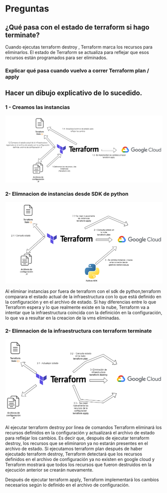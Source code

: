 # Preguntas

## ¿Qué pasa con el estado de terraform si hago terminate?

Cuando ejecutas terraform destroy , Terraform marca los recursos para eliminarlos. El estado de Terraform se actualiza para reflejar que esos recursos están programados para ser eliminados.

### Explicar qué pasa cuando vuelvo a correr Terraform plan / apply

## Hacer un dibujo explicativo de lo sucedido.

### 1 - Creamos las instancias
![alt text](image.png)

### 2- Elimnacion de instancias desde SDK de python 

![alt text](image-1.png)

Al eliminar instancias por fuera de terraform con el sdk de python,terraform comparara el estado actual de la infraestructura con lo que está definido en la configuración y en el archivo de estado. Si hay diferencias entre lo que Terraform espera y lo que realmente existe en la nube, Terraform va a intentar que la infraestructura coincida con la definición en la configuración, lo que va a resultar en la creacion de la vms eliminadas.


### 2- Elimnacion de la infraestructura con terraform terminate 

![alt text](image-2.png)

Al ejecutar terraform destroy por linea de comandos Terraform eliminará los recursos definidos en la configuración y actualizará el archivo de estado para reflejar los cambios. Es decir que, después de ejecutar terraform destroy, los recursos que se eliminaron ya no estarán presentes en el archivo de estado.
Si ejecutamos terraform plan después de haber ejecutado terraform destroy, Terraform detectará que los recursos definidos en el archivo de configuración ya no existen en google cloud y  Terraform mostrará que todos los recursos que fueron destruidos en la ejecución anterior se crearán nuevamente.

Después de ejecutar terraform apply, Terraform implementará los cambios necesarios según lo definido en el archivo de configuración.